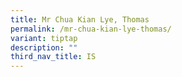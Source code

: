 ```yaml
---
title: Mr Chua Kian Lye, Thomas
permalink: /mr-chua-kian-lye-thomas/
variant: tiptap
description: ""
third_nav_title: IS
---
```

<p></p>